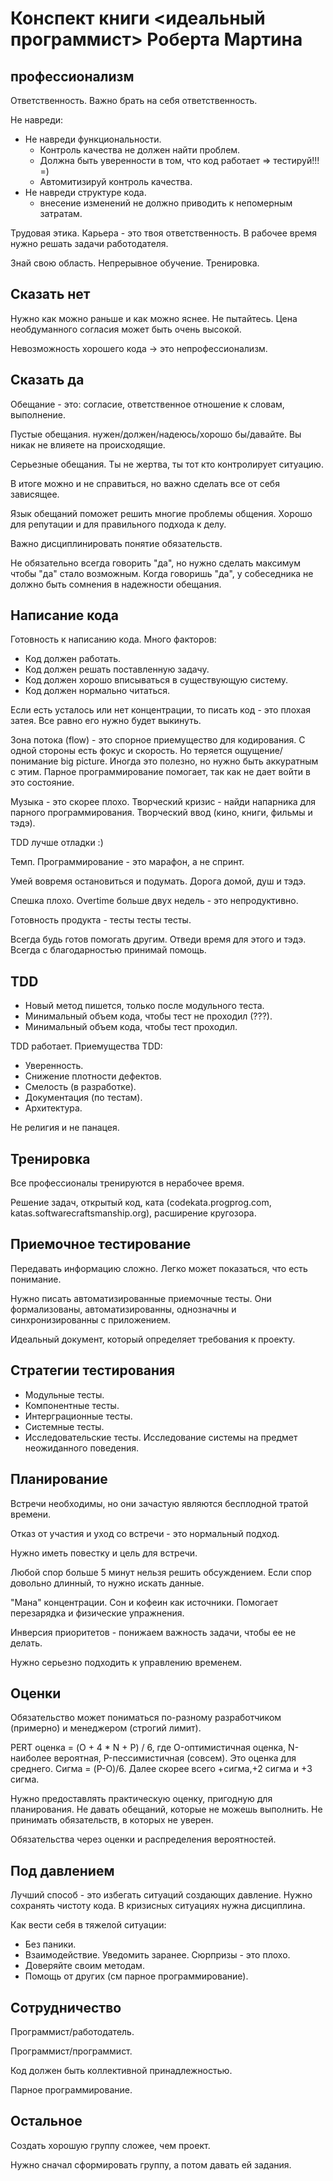 # Конспект книги <идеальный программист> Роберта Мартина

## профессионализм

Ответственность. Важно брать на себя ответственность.

Не навреди:

*  Не навреди функциональности.
    *  Контроль качества не должен найти проблем.
    *  Должна быть уверенности в том, что код работает => тестируй!!! =)
    *  Автомитизируй контроль качества.
*  Не навреди структуре кода.
    *  внесение изменений не должно приводить к непомерным затратам.

Трудовая этика. Карьера - это твоя ответственность. В рабочее время нужно решать задачи работодателя.

Знай свою область. Непрерывное обучение. Тренировка.

## Сказать нет

Нужно как можно раньше и как можно яснее. Не пытайтесь. Цена необдуманного согласия может быть очень высокой.

Невозможность хорошего кода -> это непрофессионализм.


## Сказать да

Обещание - это: согласие, ответственное отношение к словам, выполнение.

Пустые обещания. нужен/должен/надеюсь/хорошо бы/давайте. Вы никак не влияете на происходящие.

Серьезные обещания. Ты не жертва, ты тот кто контролирует ситуацию.

В итоге можно и не справиться, но важно сделать все от себя зависящее. 

Язык обещаний поможет решить многие проблемы общения. Хорошо для репутации и для правильного подхода к делу.

Важно дисциплинировать понятие обязательств.

Не обязательно всегда говорить "да", но нужно сделать максимум чтобы "да" стало возможным. Когда говоришь "да", у собеседника не должно быть сомнения в надежности обещания.

## Написание кода

Готовность к написанию кода. Много факторов:

*  Код должен работать.
*  Код должен решать поставленную задачу.
*  Код должен хорошо вписываться в существующую систему.
*  Код должен нормально читаться.

Если есть усталось или нет концентрации, то писать код - это плохая затея. Все равно его нужно будет выкинуть.

Зона потока (flow) - это спорное приемущество для кодирования. С одной стороны есть фокус и скорость. Но теряется ощущение/понимание big picture. Иногда это полезно, но нужно быть аккуратным с этим. Парное программирование помогает, так как не дает войти в это состояние.

Музыка - это скорее плохо. Творческий кризис - найди напарника для парного программирования. Творческий ввод (кино, книги, фильмы и тэдэ).

TDD лучше отладки :)

Темп. Программирование - это марафон, а не спринт.

Умей вовремя остановиться и подумать. Дорога домой, душ и тэдэ.

Спешка плохо. Overtime больше двух недель - это непродуктивно. 

Готовность продукта - тесты тесты тесты.

Всегда будь готов помогать другим. Отведи время для этого и тэдэ. Всегда с благодарностью принимай помощь.

## TDD

*  Новый метод пишется, только после модульного теста.
*  Минимальный объем кода, чтобы тест не проходил (???).
*  Минимальный объем кода, чтобы тест проходил.

TDD работает. Приемущества TDD:

*  Уверенность.
*  Снижение плотности дефектов.
*  Смелость (в разработке).
*  Документация (по тестам).
*  Архитектура.

Не религия и не панацея.

## Тренировка

Все профессионалы тренируются в нерабочее время.

Решение задач, открытый код, ката (codekata.progprog.com, katas.softwarecraftsmanship.org), расширение кругозора.

## Приемочное тестирование

Передавать информацию сложно. Легко может показаться, что есть понимание.

Нужно писать автоматизированные приемочные тесты. Они формализованы, автоматизированны, однозначны и синхронизированны с приложением. 

Идеальный документ, который определяет требования к проекту.

## Стратегии тестирования

*  Модульные тесты.
*  Компонентные тесты.
*  Интерграционные тесты.
*  Системные тесты.
*  Исследовательские тесты. Исследование системы на предмет неожиданного поведения. 

## Планирование

Встречи необходимы, но они зачастую являются бесплодной тратой времени.

Отказ от участия и уход со встречи - это нормальный подход.

Нужно иметь повестку и цель для встречи.

Любой спор больше 5 минут нельзя решить обсуждением. Если спор довольно длинный, то нужно искать данные.

"Мана" концентрации. Сон и кофеин как источники. Помогает перезарядка и физические упражнения.

Инверсия приоритетов - понижаем важность задачи, чтобы ее не делать.

Нужно серьезно подходить к управлению временем.

## Оценки

Обязательство может пониматься по-разному разработчиком (примерно) и менеджером (строгий лимит).

PERT оценка = (O + 4 * N + P) / 6, где O-оптимистичная оценка, N-наиболее вероятная, P-пессимистичная (совсем). Это оценка для среднего. Сигма = (P-O)/6. Далее скорее всего +сигма,+2 сигма и +3 сигма.

Нужно предоставлять практическую оценку, пригодную для планирования. Не давать обещаний, которые не можешь выполнить. Не принимать обязательств, в которых не уверен.

Обязательства через оценки и распределения вероятностей.

## Под давлением

Лучший способ - это избегать ситуаций создающих давление. Нужно сохранять чистоту кода. В кризисных ситуациях нужна дисциплина.

Как вести себя в тяжелой ситуации:

*  Без паники.
*  Взаимодействие. Уведомить заранее. Сюрпризы - это плохо.
*  Доверяйте своим методам.
*  Помощь от других (см парное программирование).

## Сотрудничество

Программист/работодатель.

Программист/программист.

Код должен быть коллективной принадлежностью.

Парное программирование.

## Остальное

Создать хорошую группу сложее, чем проект.

Нужно сначал сформировать группу, а потом давать ей задания.

